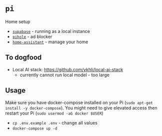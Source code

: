 # `pi`

Home setup

- [`supabase`](https://supabase.com) - running as a local instance
- [`pihole`](https://pi-hole.net/) - ad blocker
- [`home-assistant`](https://www.home-assistant.io) - manage your home


## To dogfood

- Local AI stack: https://github.com/ykhli/local-ai-stack
  - currently cannot run local model - too large
 
## Usage

Make sure you have docker-compose installed on your Pi (`sudo apt-get install -y docker-compose`). You might need to give elevated access then restart your Pi (`sudo usermod -aG docker $USER`)

- `cp .env.example .env` - change all values
- `docker-compose up -d` 
